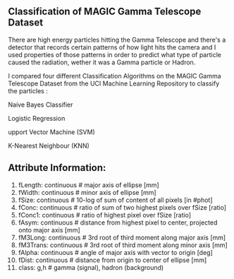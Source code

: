 ## Classification of MAGIC Gamma Telescope Dataset
There are high energy particles hitting the Gamma Telescope and there's a detector that records certain patterns of how light hits the camera and I used properties of those patterns in order to predict what type of particle caused the radiation, wether it was a Gamma particle or Hadron.

I compared four different Classification Algorithms on the MAGIC Gamma Telescope Dataset from the UCI Machine Learning Repository to classify the particles :

Naive Bayes Classifier

Logistic Regression

upport Vector Machine (SVM)

K-Nearest Neighbour (KNN)

## Attribute Information:

1. fLength: continuous # major axis of ellipse [mm]
2. fWidth: continuous # minor axis of ellipse [mm]
3. fSize: continuous # 10-log of sum of content of all pixels [in #phot]
4. fConc: continuous # ratio of sum of two highest pixels over fSize [ratio]
5. fConc1: continuous # ratio of highest pixel over fSize [ratio]
6. fAsym: continuous # distance from highest pixel to center, projected onto major axis [mm]
7. fM3Long: continuous # 3rd root of third moment along major axis [mm]
8. fM3Trans: continuous # 3rd root of third moment along minor axis [mm]
9. fAlpha: continuous # angle of major axis with vector to origin [deg]
10. fDist: continuous # distance from origin to center of ellipse [mm]
11. class: g,h # gamma (signal), hadron (background)


